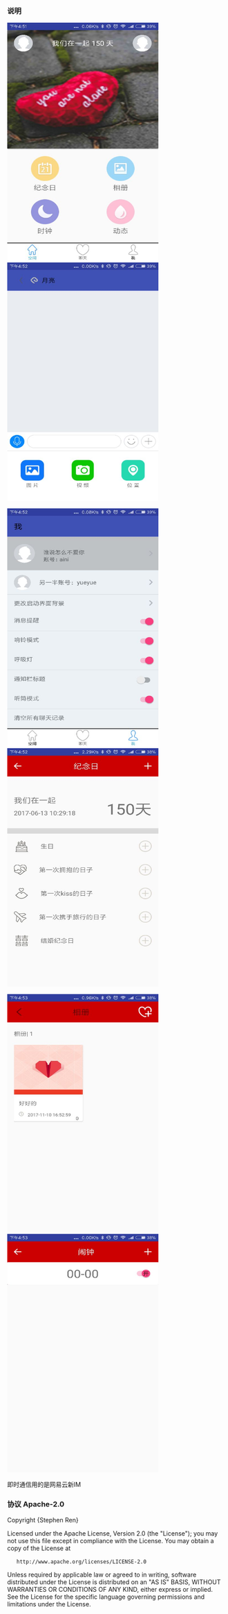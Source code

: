 ### 说明

<img src="screenshots/frontpage.jpg" width="350px" height="550px"/> <img src="screenshots/chat.jpg" width="350px" height="550px"/>

<img src="screenshots/profile.jpg" width="350px" height="550px"/> <img src="screenshots/anniversary.jpg" width="350px" height="550px"/>

<img src="screenshots/galary.jpg" width="350px" height="550px"/> <img src="screenshots/clock.jpg" width="350px" height="550px"/>

即时通信用的是网易云新IM

### 协议 Apache-2.0

Copyright {Stephen Ren}

   Licensed under the Apache License, Version 2.0 (the "License");
   you may not use this file except in compliance with the License.
   You may obtain a copy of the License at

       http://www.apache.org/licenses/LICENSE-2.0

   Unless required by applicable law or agreed to in writing, software
   distributed under the License is distributed on an "AS IS" BASIS,
   WITHOUT WARRANTIES OR CONDITIONS OF ANY KIND, either express or implied.
   See the License for the specific language governing permissions and
   limitations under the License.